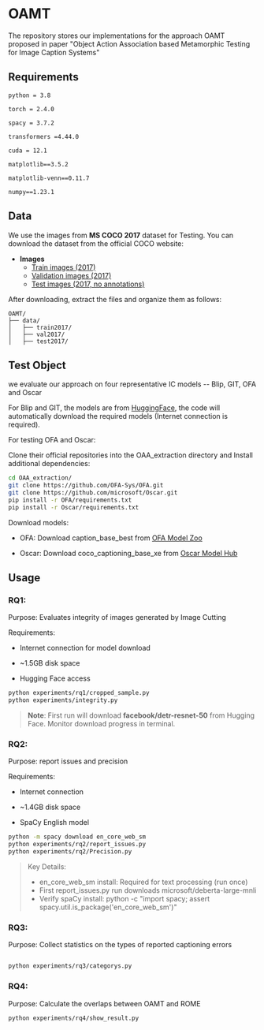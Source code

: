 # OAMT

The repository stores our implementations for the approach OAMT proposed in paper "Object Action Association based Metamorphic Testing for Image Caption Systems" 

## Requirements
```
python = 3.8

torch = 2.4.0

spacy = 3.7.2

transformers =4.44.0

cuda = 12.1

matplotlib==3.5.2

matplotlib-venn==0.11.7

numpy==1.23.1
```

## Data

We use the images  from **MS COCO 2017** dataset for Testing. You can download the dataset from the official COCO website:

- **Images**
    - [Train images (2017)](http://images.cocodataset.org/zips/train2017.zip)
    - [Validation images (2017)](http://images.cocodataset.org/zips/val2017.zip)
    - [Test images (2017, no annotations)](http://images.cocodataset.org/zips/test2017.zip)

After downloading, extract the files and organize them as follows:
```text
OAMT/
├── data/
│   ├── train2017/
│   ├── val2017/
│   ├── test2017/
```


## Test Object

we evaluate our approach on four representative IC models -- Blip, GIT, OFA and Oscar

For Blip and GIT, the models are from [HuggingFace](https://huggingface.co/), the code will automatically download the required models (Internet connection is required).

For testing OFA and Oscar:

Clone their official repositories into the OAA_extraction directory and Install additional dependencies:

```bash
cd OAA_extraction/
git clone https://github.com/OFA-Sys/OFA.git
git clone https://github.com/microsoft/Oscar.git
pip install -r OFA/requirements.txt
pip install -r Oscar/requirements.txt
```
Download models:

- OFA: Download caption_base_best from [OFA Model Zoo](https://github.com/OFA-Sys/OFA/blob/main/checkpoints.md)

- Oscar: Download coco_captioning_base_xe from [Oscar Model Hub](https://github.com/microsoft/Oscar/blob/master/VinVL_MODEL_ZOO.md)

## Usage

### RQ1:
Purpose: Evaluates integrity of images generated by Image Cutting

Requirements:

- Internet connection for model download

- ~1.5GB disk space

- Hugging Face access
```bash
python experiments/rq1/cropped_sample.py
python experiments/integrity.py
```
> **Note**: First run will download **facebook/detr-resnet-50** from Hugging Face. Monitor download progress in terminal.
### RQ2:
Purpose: report issues and precision

Requirements:

- Internet connection

- ~1.4GB disk space

- SpaCy English model
```bash
python -m spacy download en_core_web_sm
python experiments/rq2/report_issues.py
python experiments/rq2/Precision.py
```
>Key Details:
>- en_core_web_sm install: Required for text processing (run once)
>- First report_issues.py run downloads microsoft/deberta-large-mnli
>- Verify spaCy install: python -c "import spacy; assert spacy.util.is_package('en_core_web_sm')"

### RQ3:
Purpose: Collect statistics on the types of reported captioning errors
```bash

python experiments/rq3/categorys.py
```

### RQ4:
Purpose: Calculate the overlaps between OAMT and ROME
```bash
python experiments/rq4/show_result.py
```
